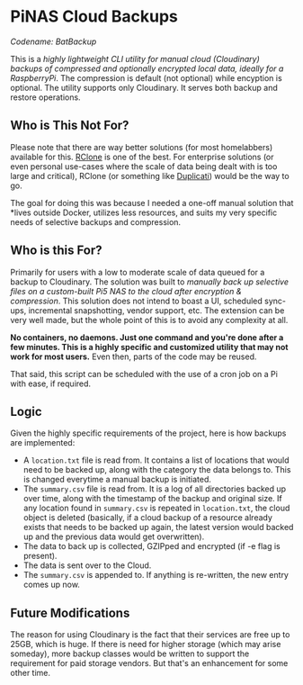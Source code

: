 # PiNAS Cloud Backups

*Codename: BatBackup*

This is a *highly lightweight CLI utility for manual cloud (Cloudinary) backups of compressed and optionally encrypted local data, ideally for a RaspberryPi*. The compression is default (not optional) while encyption is optional. The utility supports only Cloudinary. It serves both backup and restore operations.


## Who is This Not For?

Please note that there are way better solutions (for most homelabbers) available for this. <a href="https://rclone.org/">RClone</a> is one of the best. For enterprise solutions (or even personal use-cases where the scale of data being dealt with is too large and critical), RClone (or something like <a href="https://github.com/duplicati/duplicati">Duplicati</a>) would be the way to go.

The goal for doing this was because I needed a one-off manual solution that *lives outside Docker, utilizes less resources, and suits my very specific needs of selective backups and compression.


## Who is this For?

Primarily for users with a low to moderate scale of data queued for a backup to Cloudinary. The solution was built to *manually back up selective files on a custom-built Pi5 NAS to the cloud after encryption & compression*.
This solution does not intend to boast a UI, scheduled sync-ups, incremental snapshotting, vendor support, etc. The extension can be very well made, but the whole point of this is to avoid any complexity at all.

**No containers, no daemons. Just one command and you're done after a few minutes. This is a highly specific and customized utility that may not work for most users.** Even then, parts of the code may be reused.

That said, this script can be scheduled with the use of a cron job on a Pi with ease, if required.


## Logic

Given the highly specific requirements of the project, here is how backups are implemented:
- A `location.txt` file is read from. It contains a list of locations that would need to be backed up, along with the category the data belongs to. This is changed everytime a manual backup is initiated.
- The `summary.csv` file is read from. It is a log of all directories backed up over time, along with the timestamp of the backup and original size. If any location found in `summary.csv` is repeated in `location.txt`, the cloud object is deleted (basically, if a cloud backup of a resource already exists that needs to be backed up again, the latest version would backed up and the previous data would get overwritten).
- The data to back up is collected, GZIPped and encrypted (if -e flag is present).
- The data is sent over to the Cloud.
- The `summary.csv` is appended to. If anything is re-written, the new entry comes up now.


## Future Modifications

The reason for using Cloudinary is the fact that their services are free up to 25GB, which is huge. If there is need for higher storage (which may arise someday), more backup classes would be written to support the requirement for paid storage vendors. But that's an enhancement for some other time.
